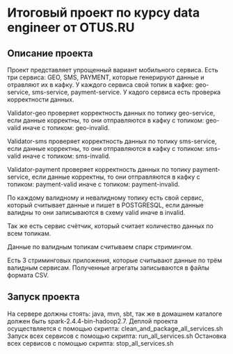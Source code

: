 # Итоговый проект по курсу data engineer от OTUS.RU 
## Описание проекта
Проект представляет упрощенный вариант мобильного сервиса.
Есть три сервиса: GEO, SMS, PAYMENT, которые генерируют данные и отравляют их в кафку.
У каждого сервиса свой топик в кафке: geo-service, sms-service, payment-service.
У кадого сервиса есть проверка корректности данных.

Validator-geo проверяет корректность данных по топику geo-service,
если данные корректны, то они отправляются в кафку с топиком: geo-valid иначе с топиком: geo-invalid.

Validator-sms проверяет корректность данных по топику sms-service,
если данные корректны, то они отправляются в кафку с топиком: sms-valid иначе с топиком: sms-invalid.

Validator-payment проверяет корректность данных по топику payment-service,
если данные корректны, то они отправляются в кафку с топиком: payment-valid иначе с топиком: payment-invalid.

По каждому валидному и невалидному топику есть свой сервис, который считывает данные и пишет в POSTGRESQL,
если данные валидны то они записываются в схему valid иначе в invalid.

Так же есть сервис счётчик, который считает количество данных по всем топикам.

Данные по валидным топикам считываем спарк стримингом.

Есть 3 стриминговых приложения, которые считывают данные по трём валидным сервисам.
Полученные агрегаты записываются в файлы формата CSV.

## Запуск проекта
На сервере должны стоять: java, mvn, sbt, так же в домашнем каталоге должен быть spark-2.4.4-bin-hadoop2.7.
Деплой проекта осуществляется с помощью скрипта: clean_and_package_all_services.sh
Запуск всех сервисов с помощью скрипта: run_all_services.sh
Остановка всех сервисов с помощью скрипта: stop_all_services.sh
